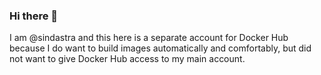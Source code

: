 ### Hi there 👋

I am @sindastra and this here is a separate account for Docker Hub because I do want to build images automatically and comfortably, but did not want to give Docker Hub access to my main account.

<!--
**sindastra-docker/sindastra-docker** is a ✨ _special_ ✨ repository because its `README.md` (this file) appears on your GitHub profile.

Here are some ideas to get you started:

- 🔭 I’m currently working on ...
- 🌱 I’m currently learning ...
- 👯 I’m looking to collaborate on ...
- 🤔 I’m looking for help with ...
- 💬 Ask me about ...
- 📫 How to reach me: ...
- 😄 Pronouns: ...
- ⚡ Fun fact: ...
-->
